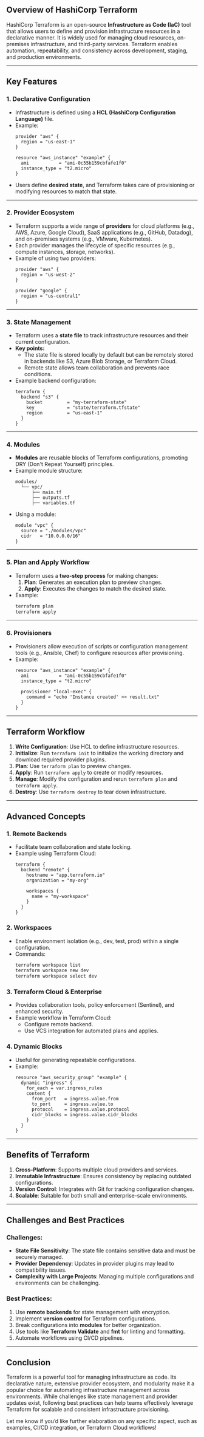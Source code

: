 ## **Overview of HashiCorp Terraform**

HashiCorp Terraform is an open-source **Infrastructure as Code (IaC)** tool that allows users to define and provision infrastructure resources in a declarative manner. It is widely used for managing cloud resources, on-premises infrastructure, and third-party services. Terraform enables automation, repeatability, and consistency across development, staging, and production environments.

---

## **Key Features**

### 1. **Declarative Configuration**
   - Infrastructure is defined using a **HCL (HashiCorp Configuration Language)** file.
   - Example:
     ```hcl
     provider "aws" {
       region = "us-east-1"
     }

     resource "aws_instance" "example" {
       ami           = "ami-0c55b159cbfafe1f0"
       instance_type = "t2.micro"
     }
     ```
   - Users define **desired state**, and Terraform takes care of provisioning or modifying resources to match that state.

---

### 2. **Provider Ecosystem**
   - Terraform supports a wide range of **providers** for cloud platforms (e.g., AWS, Azure, Google Cloud), SaaS applications (e.g., GitHub, Datadog), and on-premises systems (e.g., VMware, Kubernetes).
   - Each provider manages the lifecycle of specific resources (e.g., compute instances, storage, networks).
   - Example of using two providers:
     ```hcl
     provider "aws" {
       region = "us-west-2"
     }

     provider "google" {
       region = "us-central1"
     }
     ```

---

### 3. **State Management**
   - Terraform uses a **state file** to track infrastructure resources and their current configuration.
   - **Key points:**
     - The state file is stored locally by default but can be remotely stored in backends like S3, Azure Blob Storage, or Terraform Cloud.
     - Remote state allows team collaboration and prevents race conditions.
   - Example backend configuration:
     ```hcl
     terraform {
       backend "s3" {
         bucket         = "my-terraform-state"
         key            = "state/terraform.tfstate"
         region         = "us-east-1"
       }
     }
     ```

---

### 4. **Modules**
   - **Modules** are reusable blocks of Terraform configurations, promoting DRY (Don't Repeat Yourself) principles.
   - Example module structure:
     ```
     modules/
       └── vpc/
           ├── main.tf
           ├── outputs.tf
           ├── variables.tf
     ```
   - Using a module:
     ```hcl
     module "vpc" {
       source = "./modules/vpc"
       cidr   = "10.0.0.0/16"
     }
     ```

---

### 5. **Plan and Apply Workflow**
   - Terraform uses a **two-step process** for making changes:
     1. **Plan**: Generates an execution plan to preview changes.
     2. **Apply**: Executes the changes to match the desired state.
   - Example:
     ```bash
     terraform plan
     terraform apply
     ```

---

### 6. **Provisioners**
   - Provisioners allow execution of scripts or configuration management tools (e.g., Ansible, Chef) to configure resources after provisioning.
   - Example:
     ```hcl
     resource "aws_instance" "example" {
       ami           = "ami-0c55b159cbfafe1f0"
       instance_type = "t2.micro"

       provisioner "local-exec" {
         command = "echo 'Instance created' >> result.txt"
       }
     }
     ```

---

## **Terraform Workflow**

1. **Write Configuration**: Use HCL to define infrastructure resources.
2. **Initialize**: Run `terraform init` to initialize the working directory and download required provider plugins.
3. **Plan**: Use `terraform plan` to preview changes.
4. **Apply**: Run `terraform apply` to create or modify resources.
5. **Manage**: Modify the configuration and rerun `terraform plan` and `terraform apply`.
6. **Destroy**: Use `terraform destroy` to tear down infrastructure.

---

## **Advanced Concepts**

### 1. **Remote Backends**
   - Facilitate team collaboration and state locking.
   - Example using Terraform Cloud:
     ```hcl
     terraform {
       backend "remote" {
         hostname = "app.terraform.io"
         organization = "my-org"

         workspaces {
           name = "my-workspace"
         }
       }
     }
     ```

### 2. **Workspaces**
   - Enable environment isolation (e.g., dev, test, prod) within a single configuration.
   - Commands:
     ```bash
     terraform workspace list
     terraform workspace new dev
     terraform workspace select dev
     ```

### 3. **Terraform Cloud & Enterprise**
   - Provides collaboration tools, policy enforcement (Sentinel), and enhanced security.
   - Example workflow in Terraform Cloud:
     - Configure remote backend.
     - Use VCS integration for automated plans and applies.

### 4. **Dynamic Blocks**
   - Useful for generating repeatable configurations.
   - Example:
     ```hcl
     resource "aws_security_group" "example" {
       dynamic "ingress" {
         for_each = var.ingress_rules
         content {
           from_port   = ingress.value.from
           to_port     = ingress.value.to
           protocol    = ingress.value.protocol
           cidr_blocks = ingress.value.cidr_blocks
         }
       }
     }
     ```

---

## **Benefits of Terraform**

1. **Cross-Platform**: Supports multiple cloud providers and services.
2. **Immutable Infrastructure**: Ensures consistency by replacing outdated configurations.
3. **Version Control**: Integrates with Git for tracking configuration changes.
4. **Scalable**: Suitable for both small and enterprise-scale environments.

---

## **Challenges and Best Practices**

### Challenges:
- **State File Sensitivity**: The state file contains sensitive data and must be securely managed.
- **Provider Dependency**: Updates in provider plugins may lead to compatibility issues.
- **Complexity with Large Projects**: Managing multiple configurations and environments can be challenging.

### Best Practices:
1. Use **remote backends** for state management with encryption.
2. Implement **version control** for Terraform configurations.
3. Break configurations into **modules** for better organization.
4. Use tools like **Terraform Validate** and **fmt** for linting and formatting.
5. Automate workflows using CI/CD pipelines.

---

## **Conclusion**

Terraform is a powerful tool for managing infrastructure as code. Its declarative nature, extensive provider ecosystem, and modularity make it a popular choice for automating infrastructure management across environments. While challenges like state management and provider updates exist, following best practices can help teams effectively leverage Terraform for scalable and consistent infrastructure provisioning.

Let me know if you’d like further elaboration on any specific aspect, such as examples, CI/CD integration, or Terraform Cloud workflows!